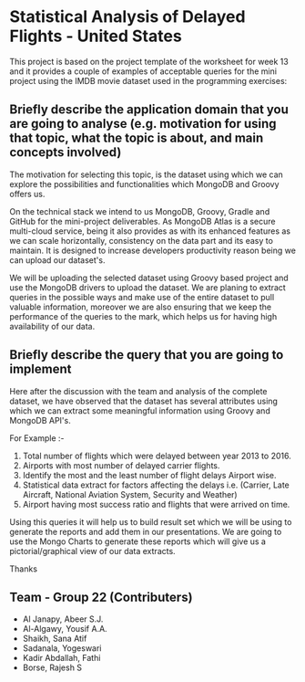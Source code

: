 <link rel='stylesheet' href='web/swiss.css'/>

# Statistical Analysis of Delayed Flights - United States

This project is based on the project template of the worksheet for week 13 and it provides a couple of examples of acceptable queries for the mini project using the IMDB movie dataset used in the programming exercises:

## Briefly describe the application domain that you are going to analyse (e.g. motivation for using that topic, what the topic is about, and main concepts involved)

The motivation for selecting this topic, is the dataset using which we can explore the possibilities and functionalities which MongoDB and Groovy offers us. 

On the technical stack we intend to us MongoDB, Groovy, Gradle and GitHub for the mini-project deliverables. As MongoDB Atlas is a secure multi-cloud service, being it also provides as with its enhanced features as we can scale horizontally, consistency on the data part and its easy to maintain. It is designed to increase developers productivity reason being we can upload our dataset's.

We will be uploading the selected dataset using Groovy based project and use the MongoDB drivers to upload the dataset. We are planing to extract queries in the possible ways and make use of the entire dataset to pull valuable information, moreover we are also ensuring that we keep the performance of the queries to the mark, which helps us for having high availability of our data.


## Briefly describe the query that you are going to implement

Here after the discussion with the team and analysis of the complete dataset, we have observed that the dataset has several attributes using which we can extract some meaningful information using Groovy and MongoDB API's.

For Example :- 

1) Total number of flights which were delayed between year 2013 to 2016.
2) Airports with most number of delayed carrier flights.
3) Identify the most and the least number of flight delays Airport wise.
4) Statistical data extract for factors affecting the delays i.e. (Carrier, Late Aircraft, National Aviation System, Security and Weather)
5) Airport having most success ratio and flights that were arrived on time.

Using this queries it will help us to build result set which we will be using to generate the reports and add them in our presentations. We are going to use the Mongo Charts to generate these reports which will give us a pictorial/graphical view of our data extracts.


Thanks


## Team - Group 22 (Contributers)
* Al Janapy, Abeer S.J.
* Al-Algawy, Yousif A.A.
* Shaikh, Sana Atif
* Sadanala, Yogeswari
* Kadir Abdallah, Fathi
* Borse, Rajesh S
